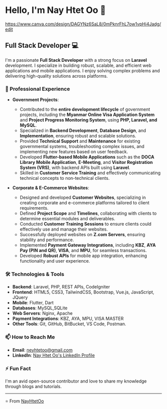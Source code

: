 <!--
NayHtetOo/NayHtetOo is a ✨ special ✨ repository because its `README.md` (this file) appears on your GitHub profile.
You can click the Preview link to take a look at your changes.
-->
# Hello, I'm Nay Htet Oo 👋
https://www.canva.com/design/DAGYNz6SaL8/0mPknrFhL7ow1vpHi4Jadg/edit

## Full Stack Developer 💻

I'm a passionate **Full Stack Developer** with a strong focus on **Laravel** development. I specialize in building robust, scalable, and efficient web applications and mobile applications. I enjoy solving complex problems and delivering high-quality solutions across platforms.

### 🚀 Professional Experience

- **Government Projects**:  
  - Contributed to the **entire development lifecycle** of government projects, including the **Myanmar Online Visa Application System** and **Project Progress Monitoring System**, using **PHP, Laravel, and MySQL**.  
  - Specialized in **Backend Development**, **Database Design**, and **Implementation**, ensuring robust and scalable solutions.  
  - Provided **Technical Support** and **Maintenance** for existing governmental systems, troubleshooting complex issues, and implementing new features based on user feedback.  
  - Developed **Flutter-based Mobile Applications** such as the **DOCA Library Mobile Application**, **E-Meeting**, and **Visitor Registration System (VRS)**, with backend APIs built using **Laravel**.  
  - Skilled in **Customer Service Training** and effectively communicating technical concepts to non-technical clients.  

- **Corporate & E-Commerce Websites**:  
  - Designed and developed **Customer Websites**, specializing in creating corporate and e-commerce platforms tailored to client requirements.  
  - Defined **Project Scope** and **Timelines**, collaborating with clients to determine essential modules and deliverables.  
  - Conducted **Customer Training Sessions** to ensure clients could effectively use and manage their websites.  
  - Successfully deployed websites on **Z.com Servers**, ensuring stability and performance.  
  - Implemented **Payment Gateway Integrations**, including **KBZ**, **AYA Pay (PIN and QR)**, **VISA**, and **MPU**, for seamless transactions.  
  - Developed **Robust APIs** for mobile app integration, enhancing functionality and user experience.  

### 🛠️ Technologies & Tools

- **Backend**: Laravel, PHP, REST APIs, CodeIgniter
- **Frontend**: HTML5, CSS3, TailwindCSS, Bootstrap, Vue.js, JavaScript, JQuery
- **Mobile**: Flutter, Dart
- **Databases**: MySQL,SQLite
- **Web Servers**: Nginx, Apache
- **Payment Integrations**: KBZ, AYA, MPU, VISA MASTER
- **Other Tools**: Git, GitHub, BitBucket, VS Code, Postman.
<!--
### 🌟 Featured Projects

- **[E-Commerce Platform]()** - A full-stack e-commerce platform built with Vue.js.
- **[Task Management App]()** - A task management application built.
- **[Blogging Platform]()** - A blogging platform built.

### 📈 GitHub Stats
-->

### 📫 How to Reach Me

- **Email**: [neyhtetoo@gmail.com](mailto:neyhtetoo@gmail.com)
- **LinkedIn**: [Nay Htet Oo's LinkedIn Profile](https://www.linkedin.com/in/ney-htet-oo-858043248/)

### ⚡ Fun Fact

I'm an avid open-source contributor and love to share my knowledge through blogs and tutorials.

---

⭐️ From [NayHtetOo](https://github.com/NayHtetOo)
